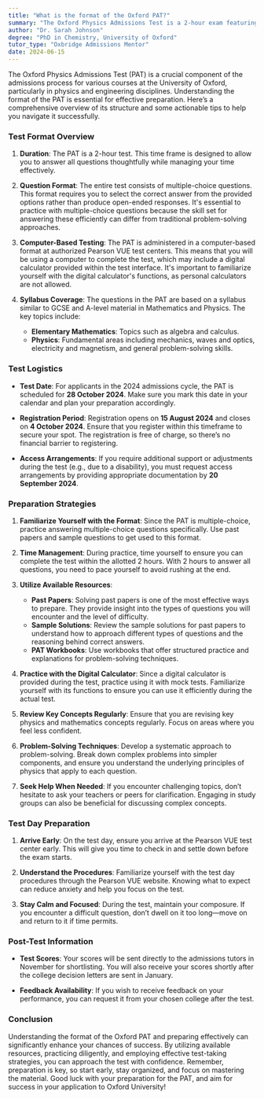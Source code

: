 ```yaml
---
title: "What is the format of the Oxford PAT?"
summary: "The Oxford Physics Admissions Test is a 2-hour exam featuring multiple-choice questions, essential for admissions in physics and engineering courses."
author: "Dr. Sarah Johnson"
degree: "PhD in Chemistry, University of Oxford"
tutor_type: "Oxbridge Admissions Mentor"
date: 2024-06-15
---
```


The Oxford Physics Admissions Test (PAT) is a crucial component of the admissions process for various courses at the University of Oxford, particularly in physics and engineering disciplines. Understanding the format of the PAT is essential for effective preparation. Here’s a comprehensive overview of its structure and some actionable tips to help you navigate it successfully.

### Test Format Overview

1. **Duration**: The PAT is a 2-hour test. This time frame is designed to allow you to answer all questions thoughtfully while managing your time effectively.

2. **Question Format**: The entire test consists of multiple-choice questions. This format requires you to select the correct answer from the provided options rather than produce open-ended responses. It's essential to practice with multiple-choice questions because the skill set for answering these efficiently can differ from traditional problem-solving approaches.

3. **Computer-Based Testing**: The PAT is administered in a computer-based format at authorized Pearson VUE test centers. This means that you will be using a computer to complete the test, which may include a digital calculator provided within the test interface. It's important to familiarize yourself with the digital calculator's functions, as personal calculators are not allowed.

4. **Syllabus Coverage**: The questions in the PAT are based on a syllabus similar to GCSE and A-level material in Mathematics and Physics. The key topics include:
   - **Elementary Mathematics**: Topics such as algebra and calculus.
   - **Physics**: Fundamental areas including mechanics, waves and optics, electricity and magnetism, and general problem-solving skills.

### Test Logistics

- **Test Date**: For applicants in the 2024 admissions cycle, the PAT is scheduled for **28 October 2024**. Make sure you mark this date in your calendar and plan your preparation accordingly.
  
- **Registration Period**: Registration opens on **15 August 2024** and closes on **4 October 2024**. Ensure that you register within this timeframe to secure your spot. The registration is free of charge, so there’s no financial barrier to registering.

- **Access Arrangements**: If you require additional support or adjustments during the test (e.g., due to a disability), you must request access arrangements by providing appropriate documentation by **20 September 2024**. 

### Preparation Strategies

1. **Familiarize Yourself with the Format**: Since the PAT is multiple-choice, practice answering multiple-choice questions specifically. Use past papers and sample questions to get used to this format. 

2. **Time Management**: During practice, time yourself to ensure you can complete the test within the allotted 2 hours. With 2 hours to answer all questions, you need to pace yourself to avoid rushing at the end.

3. **Utilize Available Resources**: 
   - **Past Papers**: Solving past papers is one of the most effective ways to prepare. They provide insight into the types of questions you will encounter and the level of difficulty.
   - **Sample Solutions**: Review the sample solutions for past papers to understand how to approach different types of questions and the reasoning behind correct answers.
   - **PAT Workbooks**: Use workbooks that offer structured practice and explanations for problem-solving techniques.

4. **Practice with the Digital Calculator**: Since a digital calculator is provided during the test, practice using it with mock tests. Familiarize yourself with its functions to ensure you can use it efficiently during the actual test.

5. **Review Key Concepts Regularly**: Ensure that you are revising key physics and mathematics concepts regularly. Focus on areas where you feel less confident.

6. **Problem-Solving Techniques**: Develop a systematic approach to problem-solving. Break down complex problems into simpler components, and ensure you understand the underlying principles of physics that apply to each question.

7. **Seek Help When Needed**: If you encounter challenging topics, don’t hesitate to ask your teachers or peers for clarification. Engaging in study groups can also be beneficial for discussing complex concepts.

### Test Day Preparation

1. **Arrive Early**: On the test day, ensure you arrive at the Pearson VUE test center early. This will give you time to check in and settle down before the exam starts.

2. **Understand the Procedures**: Familiarize yourself with the test day procedures through the Pearson VUE website. Knowing what to expect can reduce anxiety and help you focus on the test.

3. **Stay Calm and Focused**: During the test, maintain your composure. If you encounter a difficult question, don’t dwell on it too long—move on and return to it if time permits.

### Post-Test Information

- **Test Scores**: Your scores will be sent directly to the admissions tutors in November for shortlisting. You will also receive your scores shortly after the college decision letters are sent in January.

- **Feedback Availability**: If you wish to receive feedback on your performance, you can request it from your chosen college after the test.

### Conclusion

Understanding the format of the Oxford PAT and preparing effectively can significantly enhance your chances of success. By utilizing available resources, practicing diligently, and employing effective test-taking strategies, you can approach the test with confidence. Remember, preparation is key, so start early, stay organized, and focus on mastering the material. Good luck with your preparation for the PAT, and aim for success in your application to Oxford University!
    
